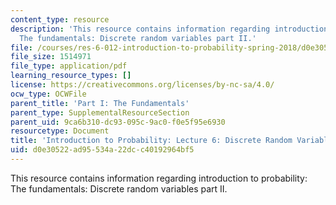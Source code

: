 ```yaml
---
content_type: resource
description: 'This resource contains information regarding introduction to probability:
  The fundamentals: Discrete random variables part II.'
file: /courses/res-6-012-introduction-to-probability-spring-2018/d0e30522ad95534a22dcc40192964bf5_MITRES_6_012S18_L06.pdf
file_size: 1514971
file_type: application/pdf
learning_resource_types: []
license: https://creativecommons.org/licenses/by-nc-sa/4.0/
ocw_type: OCWFile
parent_title: 'Part I: The Fundamentals'
parent_type: SupplementalResourceSection
parent_uid: 9ca6b310-dc93-095c-9ac0-f0e5f95e6930
resourcetype: Document
title: 'Introduction to Probability: Lecture 6: Discrete Random Variables Part II'
uid: d0e30522-ad95-534a-22dc-c40192964bf5
---
```

This resource contains information regarding introduction to probability: The fundamentals: Discrete random variables part II.